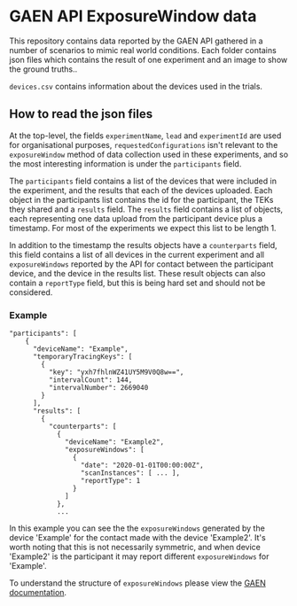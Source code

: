 # GAEN API ExposureWindow data

This repository contains data reported by the GAEN API gathered in a number of scenarios to mimic real world conditions.
Each folder contains json files which contains the result of one experiment and an image to show the ground truths..

`devices.csv` contains information about the devices used in the trials.

## How to read the json files

At the top-level, the fields `experimentName`, `lead` and `experimentId` are used for organisational purposes, 
`requestedConfigurations` isn't relevant to the `exposureWindow` method of data collection used in these experiments, and
so the most interesting information is under the `participants` field.

The `participants` field contains a list of the devices that were included in the experiment, and the results that each
of the devices uploaded. Each object in the participants list contains the id for the participant, the TEKs they shared 
and a `results` field. The `results` field contains a list of objects, each representing one data upload from the participant
device plus a timestamp. For most of the experiments we expect this list to be length 1.

In addition to the timestamp the results objects have a `counterparts` field, this field contains a list of all devices 
in the current experiment and all `exposureWindows` reported by the API for contact between the participant device, and
the device in the results list. These result objects can also contain a `reportType` field, but this is being hard set
and should not be considered.  

### Example
```
"participants": [
    {
      "deviceName": "Example",
      "temporaryTracingKeys": [
        {
          "key": "yxh7fhlnWZ41UY5M9V0Q8w==",
          "intervalCount": 144,
          "intervalNumber": 2669040
        }
      ],
      "results": [
        {
          "counterparts": [
            {
              "deviceName": "Example2",
              "exposureWindows": [
                {
                  "date": "2020-01-01T00:00:00Z",
                  "scanInstances": [ ... ],
                  "reportType": 1
                }
              ]
            },
            ...
```
In this example you can see the the `exposureWindows` generated by the device 'Example' for the contact made with the
device 'Example2'. It's worth noting that this is not necessarily symmetric, and when device 'Example2' is the participant
it may report different `exposureWindows` for 'Example'.

To understand the structure of `exposureWindows` please view the
 [GAEN documentation](https://developers.google.com/android/exposure-notifications/exposure-notifications-api#data-structures).
